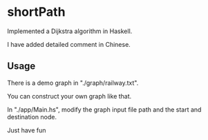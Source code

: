 # shortPath

Implemented a Dijkstra algorithm in Haskell.

I have added detailed comment in Chinese.

## Usage
There is a demo graph in "./graph/railway.txt".

You can construct your own graph like that.

In "./app/Main.hs", modify the graph input file path and the start and destination node.

Just have fun
